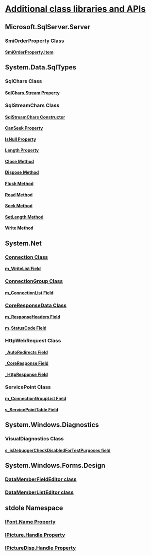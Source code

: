 # [Additional class libraries and APIs](index.md)
## Microsoft.SqlServer.Server
### SmiOrderProperty Class
#### [SmiOrderProperty.Item](microsoft.sqlserver.server.smiorderproperty.item.md)
## System.Data.SqlTypes
### SqlChars Class
#### [SqlChars.Stream Property](system.data.sqltypes.sqlchars.stream.md)
### SqlStreamChars Class
#### [SqlStreamChars Constructor](system.data.sqltypes.sqlstreamchars.-ctor.md)
#### [CanSeek Property](system.data.sqltypes.sqlstreamchars.canseek.md)
#### [IsNull Property](system.data.sqltypes.sqlstreamchars.isnull.md)
#### [Length Property](system.data.sqltypes.sqlstreamchars.length.md)
#### [Close Method](system.data.sqltypes.sqlstreamchars.close.md)
#### [Dispose Method](system.data.sqltypes.sqlstreamchars.dispose.md)
#### [Flush Method](system.data.sqltypes.sqlstreamchars.flush.md)
#### [Read Method](system.data.sqltypes.sqlstreamchars.read.md)
#### [Seek Method](system.data.sqltypes.sqlstreamchars.seek.md)
#### [SetLength Method](system.data.sqltypes.sqlstreamchars.setlength.md)
#### [Write Method](system.data.sqltypes.sqlstreamchars.write.md)
## System.Net
### [Connection Class](connection.md)
#### [m_WriteList Field](m_writelist.md)
### [ConnectionGroup Class](connectiongroup.md)
#### [m_ConnectionList Field](m_connectionlist.md)
### [CoreResponseData Class](coreresponsedata.md)
#### [m_ResponseHeaders Field](coreresponsedata_m_responseheaders.md)
#### [m_StatusCode Field](coreresponsedata_m_statuscode.md)
### HttpWebRequest Class
#### [_AutoRedirects Field](_autoredirects.md)
#### [_CoreResponse Field](httpwebrequest__coreresponse.md)
#### [_HttpResponse Field](_httpresponse.md)
### ServicePoint Class
#### [m_ConnectionGroupList Field](m_connectiongrouplist.md)
#### [s_ServicePointTable Field](s_servicepointtable.md)
## System.Windows.Diagnostics
### VisualDiagnostics Class
#### [s_isDebuggerCheckDisabledForTestPurposes field](s-isdebuggercheckdisabledfortestpurposes-field.md)
## System.Windows.Forms.Design
### [DataMemberFieldEditor class](datamemberfieldeditor-class.md)
### [DataMemberListEditor class](datamemberlisteditor-class.md)
## stdole Namespace
### [IFont.Name Property](stdole.ifont.name.md)
### [IPicture.Handle Property](stdole.ipicture.handle.md)
### [IPictureDisp.Handle Property](stdole.ipicturedisp.handle.md)